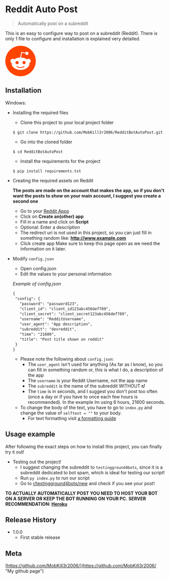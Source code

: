 # Reddit Auto Post
> Automatically post on a subreddit

This is an easy to configure way to post on a subreddit (Reddit). There is only 1 file to configure and installation is explained very detailed.

![Official Reddit Icon](assets/reddit.png)

## Installation

Windows:
* Installing the required files
   * Clone this project to your local project folder
   ```
   $ git clone https://github.com/MobKill3r2006/RedditBotAutoPost.git
   ```
   * Go into the cloned folder
   ```
   $ cd RedditBotAutoPost
   ```
   * Install the requirements for the project
   ```
   $ pip install requirements.txt
   ```
* Creating the required assets on Reddit

   **The posts are made on the account that makes the app, so if you don't want the posts to show on your main account, I suggest you        create a second one**
   
   * Go to your [Reddit Apps](https://www.reddit.com/prefs/apps "Reddit Apps")
   * Click on **Create an(other) app**
   * Fill in a name and click on **Script**
   * Optional: Enter a description
   * The redirect uri is not used in this project, so you can just fill in something random like: **http://www.example.com**
   * Click create app
   Make sure to keep this page open as we need the information on it later.
* Modify ```config.json```
   * Open config.json
   * Edit the values to your personal information
   
   *Example of config.json*
   ```
   {
    "config": {
      "password": "password123",
      "client_id": "client_id123abc456def789",
      "client_secret": "client_secret123abc456def789",
      "username": "RedditUsername",
      "user_agent": "App description",
      "subreddit": "devreddit",
      "time": "21600",
      "title": "Post title shown on reddit"
    }
  }
  ```
     * Please note the following about `config.json`:
        * The `user_agent` isn't used for anything (As far as I know), so you can fill in something random or, this is what I do, a                description of the app
        * The `username` is your Reddit Username, not the app name
        * The `subreddit` is the name of the subreddit WITHOUT **r/**
        * The `time` is in seconds, and I suggest you don't post too often (once a day or if you have to once each few hours is                   recommended). In the example Im using 6 hours, 21600 seconds.
     * To change the body of the text, you have to go to `index.py` and change the value of `selftext = ""` to your body.
        * For text formatting visit [a formatting guide](https://www.reddit.com/r/HFY/wiki/ref/faq/formatting_guide "Formatting guide on           reddit")
   


## Usage example

After following the exact steps on how to install this project, you can finally try it out!
* Testing out the project!
  * I suggest changing the subreddit to `testingground4bots`, since it is a subreddit dedicated to bot spam, which is ideal for testing     our script!
  * Run `py index.py` to run our script
  * Go to [r/testingground4bots/new](http://www.reddit.com/r/testingground4bots/new "Testingground4bots subreddit") and check if you see your post!

**TO ACTUALLY AUTOMATICALLY POST YOU NEED TO HOST YOUR BOT ON A SERVER OR KEEP THE BOT RUNNING ON YOUR PC.** 
**SERVER RECOMMENDATION: [Heroku](http://heroku.com/ "Heroku.com")**

## Release History

* 1.0.0
    * First stable release

## Meta

[https://github.com/MobKill3r2006/](https://github.com/MobKill3r2006/ "My github page")
